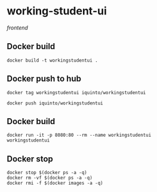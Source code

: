 # working-student-ui
<i>frontend</i>

## Docker build 
```
docker build -t workingstudentui .
```

## Docker push to  hub 
```
docker tag workingstudentui iquinto/workingstudentui
```

```
docker push iquinto/workingstudentui
```

## Docker build 
```
docker run -it -p 8080:80 --rm --name workingstudentui workingstudentui
```


## Docker stop
```
docker stop $(docker ps -a -q)
docker rm -vf $(docker ps -a -q)
docker rmi -f $(docker images -a -q) 

```

 
